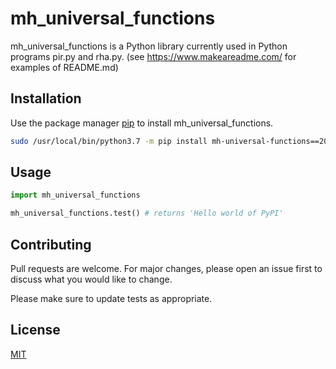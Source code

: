 # mh_universal_functions

mh_universal_functions is a Python library currently used in Python programs pir.py and rha.py.
(see https://www.makeareadme.com/ for examples of README.md)

## Installation

Use the package manager [pip](https://pypi.org/project/mh-universal-functions) to install mh_universal_functions.

```bash
sudo /usr/local/bin/python3.7 -m pip install mh-universal-functions==2020.6.27.1
```

## Usage

```python
import mh_universal_functions

mh_universal_functions.test() # returns 'Hello world of PyPI'
```

## Contributing
Pull requests are welcome. For major changes, please open an issue first to discuss what you would like to change.

Please make sure to update tests as appropriate.

## License
[MIT](https://choosealicense.com/licenses/mit/)